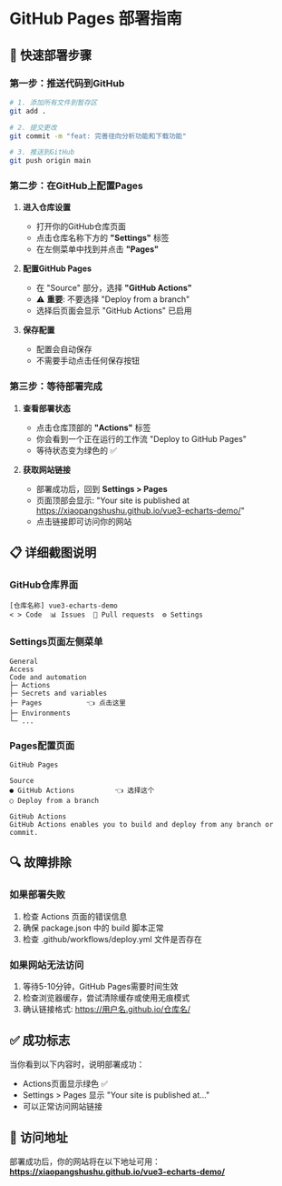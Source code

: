 # GitHub Pages 部署指南

## 🚀 快速部署步骤

### 第一步：推送代码到GitHub
```bash
# 1. 添加所有文件到暂存区
git add .

# 2. 提交更改
git commit -m "feat: 完善径向分析功能和下载功能"

# 3. 推送到GitHub
git push origin main
```

### 第二步：在GitHub上配置Pages

1. **进入仓库设置**
   - 打开你的GitHub仓库页面
   - 点击仓库名称下方的 **"Settings"** 标签
   - 在左侧菜单中找到并点击 **"Pages"**

2. **配置GitHub Pages**
   - 在 "Source" 部分，选择 **"GitHub Actions"**
   - ⚠️ **重要**: 不要选择 "Deploy from a branch"
   - 选择后页面会显示 "GitHub Actions" 已启用

3. **保存配置**
   - 配置会自动保存
   - 不需要手动点击任何保存按钮

### 第三步：等待部署完成

1. **查看部署状态**
   - 点击仓库顶部的 **"Actions"** 标签
   - 你会看到一个正在运行的工作流 "Deploy to GitHub Pages"
   - 等待状态变为绿色的 ✅

2. **获取网站链接**
   - 部署成功后，回到 **Settings > Pages**
   - 页面顶部会显示: "Your site is published at https://xiaopangshushu.github.io/vue3-echarts-demo/"
   - 点击链接即可访问你的网站

## 📋 详细截图说明

### GitHub仓库界面
```
[仓库名称] vue3-echarts-demo
< > Code  📊 Issues  🔄 Pull requests  ⚙️ Settings
```

### Settings页面左侧菜单
```
General
Access
Code and automation
├─ Actions
├─ Secrets and variables  
├─ Pages           👈 点击这里
├─ Environments
└─ ...
```

### Pages配置页面
```
GitHub Pages

Source
● GitHub Actions          👈 选择这个
○ Deploy from a branch

GitHub Actions
GitHub Actions enables you to build and deploy from any branch or commit.
```

## 🔍 故障排除

### 如果部署失败
1. 检查 Actions 页面的错误信息
2. 确保 package.json 中的 build 脚本正常
3. 检查 .github/workflows/deploy.yml 文件是否存在

### 如果网站无法访问
1. 等待5-10分钟，GitHub Pages需要时间生效
2. 检查浏览器缓存，尝试清除缓存或使用无痕模式
3. 确认链接格式: https://用户名.github.io/仓库名/

## ✅ 成功标志

当你看到以下内容时，说明部署成功：
- Actions页面显示绿色 ✅ 
- Settings > Pages 显示 "Your site is published at..."
- 可以正常访问网站链接

## 🎯 访问地址
部署成功后，你的网站将在以下地址可用：
**https://xiaopangshushu.github.io/vue3-echarts-demo/**
